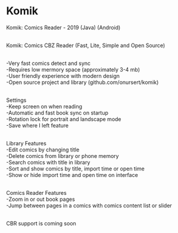 # Komik
Komik: Comics Reader - 2019 (Java) (Android)<br><br>

Komik: Comics CBZ Reader (Fast, Lite, Simple and Open Source)<br><br>

-Very fast comics detect and sync<br>
-Requires low mermory space (approximately 3-4 mb)<br>
-User friendly experience with modern design<br>
-Open source project and library (github.com/onursert/komik)<br><br>

Settings<br>
-Keep screen on when reading<br>
-Automatic and fast book sync on startup<br>
-Rotation lock for portrait and landscape mode<br>
-Save where I left feature<br><br>

Library Features<br>
-Edit comics by changing title<br>
-Delete comics from library or phone memory<br>
-Search comics with title in library<br>
-Sort and show comics by title, import time or open time<br>
-Show or hide import time and open time on interface<br><br>

Comics Reader Features<br>
-Zoom in or out book pages<br>
-Jump between pages in a comics with comics content list or slider<br><br>

CBR support is coming soon<br><br>
